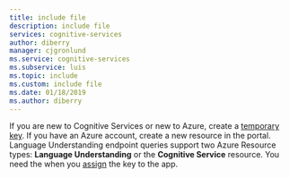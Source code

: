 ```yaml
---
title: include file
description: include file 
services: cognitive-services
author: diberry
manager: cjgronlund
ms.service: cognitive-services
ms.subservice: luis
ms.topic: include
ms.custom: include file
ms.date: 01/18/2019
ms.author: diberry
--- 
```


If you are new to Cognitive Services or new to Azure, create a [temporary key](https://azure.microsoft.com/try/cognitive-services/). If you have an Azure account, create a new resource in the portal. Language Understanding endpoint queries support two Azure Resource types: **Language Understanding** or the **Cognitive Service** resource. You need the  when you [assign](../articles/cognitive-services/luis/luis-how-to-azure-subscription.md) the key to the app.
